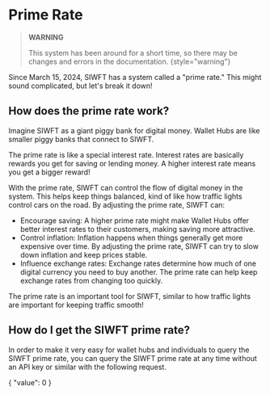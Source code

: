 # Prime Rate

> **WARNING**
>
> This system has been around for a short time, so there may be changes and errors in the documentation.
{style="warning"}

Since March 15, 2024, SIWFT has a system called a "prime rate." This might sound complicated, but let's break it down!
## How does the prime rate work?

Imagine SIWFT as a giant piggy bank for digital money.  Wallet Hubs are like smaller piggy banks that connect to SIWFT.

The prime rate is like a special interest rate. Interest rates are basically rewards you get for saving or lending money. A higher interest rate means you get a bigger reward!

With the prime rate, SIWFT can control the flow of digital money in the system. This helps keep things balanced, kind of like how traffic lights control cars on the road. By adjusting the prime rate, SIWFT can:

*    Encourage saving: A higher prime rate might make Wallet Hubs offer better interest rates to their customers, making saving more attractive.
*    Control inflation: Inflation happens when things generally get more expensive over time. By adjusting the prime rate, SIWFT can try to slow down inflation and keep prices stable.
*    Influence exchange rates: Exchange rates determine how much of one digital currency you need to buy another. The prime rate can help keep exchange rates from changing too quickly.

The prime rate is an important tool for SIWFT, similar to how traffic lights are important for keeping traffic smooth!
## How do I get the SIWFT prime rate?

In order to make it very easy for wallet hubs and individuals to query the SIWFT prime rate, you can query the SIWFT prime rate at any time without an API key or similar with the following request.

<api-endpoint openapi-path="../prime-rate.yaml" endpoint="/prime-rate" method="GET">
    <response type="200">
        <sample>
{
"value": 0
}
        </sample>    
    </response>
</api-endpoint>
